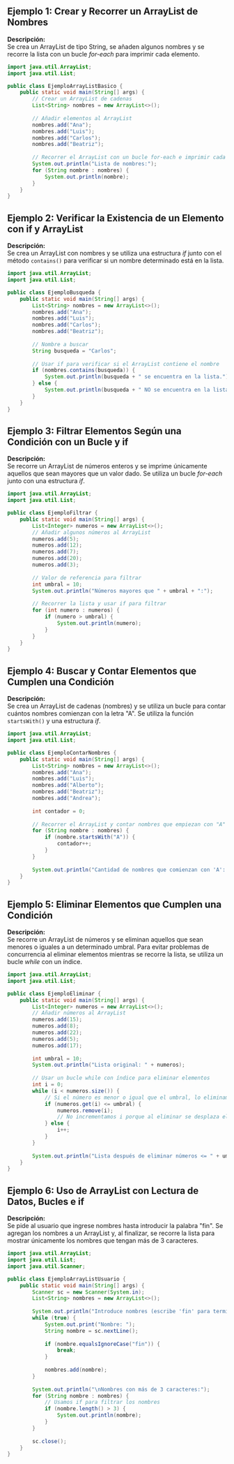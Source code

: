 ## Ejemplo 1: Crear y Recorrer un ArrayList de Nombres

**Descripción:**  
Se crea un ArrayList de tipo String, se añaden algunos nombres y se recorre la lista con un bucle _for-each_ para imprimir cada elemento.

```java
import java.util.ArrayList;
import java.util.List;

public class EjemploArrayListBasico {
    public static void main(String[] args) {
        // Crear un ArrayList de cadenas
        List<String> nombres = new ArrayList<>();
        
        // Añadir elementos al ArrayList
        nombres.add("Ana");
        nombres.add("Luis");
        nombres.add("Carlos");
        nombres.add("Beatriz");
        
        // Recorrer el ArrayList con un bucle for-each e imprimir cada nombre
        System.out.println("Lista de nombres:");
        for (String nombre : nombres) {
            System.out.println(nombre);
        }
    }
}
```



## Ejemplo 2: Verificar la Existencia de un Elemento con if y ArrayList

**Descripción:**  
Se crea un ArrayList con nombres y se utiliza una estructura _if_ junto con el método `contains()` para verificar si un nombre determinado está en la lista.

```java
import java.util.ArrayList;
import java.util.List;

public class EjemploBusqueda {
    public static void main(String[] args) {
        List<String> nombres = new ArrayList<>();
        nombres.add("Ana");
        nombres.add("Luis");
        nombres.add("Carlos");
        nombres.add("Beatriz");
        
        // Nombre a buscar
        String busqueda = "Carlos";
        
        // Usar if para verificar si el ArrayList contiene el nombre
        if (nombres.contains(busqueda)) {
            System.out.println(busqueda + " se encuentra en la lista.");
        } else {
            System.out.println(busqueda + " NO se encuentra en la lista.");
        }
    }
}
```



## Ejemplo 3: Filtrar Elementos Según una Condición con un Bucle y if

**Descripción:**  
Se recorre un ArrayList de números enteros y se imprime únicamente aquellos que sean mayores que un valor dado. Se utiliza un bucle _for-each_ junto con una estructura _if_.

```java
import java.util.ArrayList;
import java.util.List;

public class EjemploFiltrar {
    public static void main(String[] args) {
        List<Integer> numeros = new ArrayList<>();
        // Añadir algunos números al ArrayList
        numeros.add(5);
        numeros.add(12);
        numeros.add(7);
        numeros.add(20);
        numeros.add(3);
        
        // Valor de referencia para filtrar
        int umbral = 10;
        System.out.println("Números mayores que " + umbral + ":");
        
        // Recorrer la lista y usar if para filtrar
        for (int numero : numeros) {
            if (numero > umbral) {
                System.out.println(numero);
            }
        }
    }
}
```



## Ejemplo 4: Buscar y Contar Elementos que Cumplen una Condición

**Descripción:**  
Se crea un ArrayList de cadenas (nombres) y se utiliza un bucle para contar cuántos nombres comienzan con la letra "A". Se utiliza la función `startsWith()` y una estructura _if_.

```java
import java.util.ArrayList;
import java.util.List;

public class EjemploContarNombres {
    public static void main(String[] args) {
        List<String> nombres = new ArrayList<>();
        nombres.add("Ana");
        nombres.add("Luis");
        nombres.add("Alberto");
        nombres.add("Beatriz");
        nombres.add("Andrea");
        
        int contador = 0;
        
        // Recorrer el ArrayList y contar nombres que empiezan con "A"
        for (String nombre : nombres) {
            if (nombre.startsWith("A")) {
                contador++;
            }
        }
        
        System.out.println("Cantidad de nombres que comienzan con 'A': " + contador);
    }
}
```



## Ejemplo 5: Eliminar Elementos que Cumplen una Condición

**Descripción:**  
Se recorre un ArrayList de números y se eliminan aquellos que sean menores o iguales a un determinado umbral. Para evitar problemas de concurrencia al eliminar elementos mientras se recorre la lista, se utiliza un bucle _while_ con un índice.

```java
import java.util.ArrayList;
import java.util.List;

public class EjemploEliminar {
    public static void main(String[] args) {
        List<Integer> numeros = new ArrayList<>();
        // Añadir números al ArrayList
        numeros.add(15);
        numeros.add(8);
        numeros.add(22);
        numeros.add(5);
        numeros.add(17);
        
        int umbral = 10;
        System.out.println("Lista original: " + numeros);
        
        // Usar un bucle while con índice para eliminar elementos
        int i = 0;
        while (i < numeros.size()) {
            // Si el número es menor o igual que el umbral, lo eliminamos
            if (numeros.get(i) <= umbral) {
                numeros.remove(i);
                // No incrementamos i porque al eliminar se desplaza el siguiente elemento
            } else {
                i++;
            }
        }
        
        System.out.println("Lista después de eliminar números <= " + umbral + ": " + numeros);
    }
}
```



## Ejemplo 6: Uso de ArrayList con Lectura de Datos, Bucles e if

**Descripción:**  
Se pide al usuario que ingrese nombres hasta introducir la palabra "fin". Se agregan los nombres a un ArrayList y, al finalizar, se recorre la lista para mostrar únicamente los nombres que tengan más de 3 caracteres.

```java
import java.util.ArrayList;
import java.util.List;
import java.util.Scanner;

public class EjemploArrayListUsuario {
    public static void main(String[] args) {
        Scanner sc = new Scanner(System.in);
        List<String> nombres = new ArrayList<>();
        
        System.out.println("Introduce nombres (escribe 'fin' para terminar):");
        while (true) {
            System.out.print("Nombre: ");
            String nombre = sc.nextLine();
            
            if (nombre.equalsIgnoreCase("fin")) {
                break;
            }
            
            nombres.add(nombre);
        }
        
        System.out.println("\nNombres con más de 3 caracteres:");
        for (String nombre : nombres) {
            // Usamos if para filtrar los nombres
            if (nombre.length() > 3) {
                System.out.println(nombre);
            }
        }
        
        sc.close();
    }
}
```


